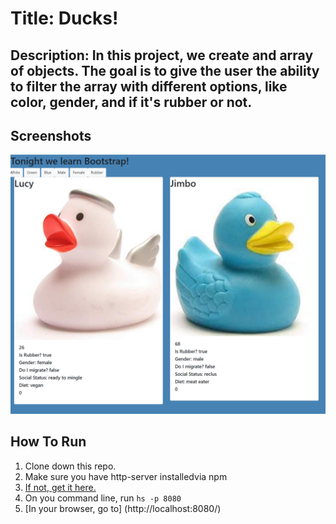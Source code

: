 # Title: Ducks!

## Description: In this project, we create and array of objects. The goal is to give the user the ability to filter the array with different options, like color, gender, and if it's rubber or not.

## Screenshots
![Project Screenshot](./screenshots/ducks_screenshot_1.png)

## How To Run
1. Clone down this repo.
1. Make sure you have http-server installedvia npm
1. [If not, get it here.](https://www.npmjs.com/package/http-server)
1. On you command line, run `hs -p 8080`
1. [In your browser, go to] (http://localhost:8080/)


